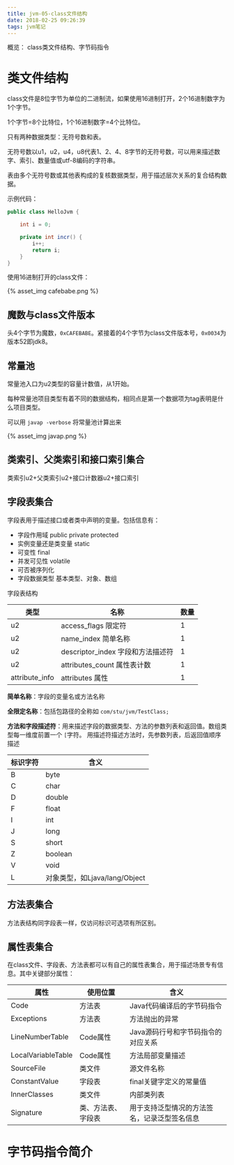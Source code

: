 ```yaml
---
title: jvm-05-class文件结构
date: 2018-02-25 09:26:39
tags: jvm笔记
---
```


概览： class类文件结构、字节码指令

# 类文件结构

class文件是8位字节为单位的二进制流，如果使用16进制打开，2个16进制数字为1个字节。

1个字节=8个比特位，1个16进制数字=4个比特位。

只有两种数据类型：无符号数和表。  

无符号数以u1，u2，u4，u8代表1、2、4、8字节的无符号数，可以用来描述数字、索引、数量值或utf-8编码的字符串。   

表由多个无符号数或其他表构成的复核数据类型，用于描述层次关系的复合结构数据。

示例代码：

```java
public class HelloJvm {

    int i = 0;

    private int incr() {
        i++;
        return i;
    }
}
```

使用16进制打开的class文件：

{% asset_img cafebabe.png %}

## 魔数与class文件版本

头4个字节为魔数，`0xCAFEBABE`。紧接着的4个字节为class文件版本号，`0x0034`为版本52即jdk8。

## 常量池

常量池入口为u2类型的容量计数值，从1开始。 

每种常量池项目类型有着不同的数据结构，相同点是第一个数据项为tag表明是什么项目类型。

可以用 `javap -verbose` 将常量池计算出来

{% asset_img javap.png %}

## 类索引、父类索引和接口索引集合

类索引u2+父类索引u2+接口计数器u2+接口索引

## 字段表集合

字段表用于描述接口或者类中声明的变量。包括信息有：

* 字段作用域 public private protected
* 实例变量还是类变量 static
* 可变性 final
* 并发可见性 volatile
* 可否被序列化
* 字段数据类型 基本类型、对象、数组

字段表结构

| 类型           | 名称                              | 数量 |
| -------------- | --------------------------------- | ---- |
| u2             | access_flags 限定符               | 1    |
| u2             | name_index 简单名称               | 1    |
| u2             | descriptor_index 字段和方法描述符 | 1    |
| u2             | attributes_count 属性表计数       | 1    |
| attribute_info | attributes 属性                   | 1    |

**简单名称**：字段的变量名或方法名称

**全限定名称**：包括包路径的全称如 `com/stu/jvm/TestClass;`

**方法和字段描述符**：用来描述字段的数据类型、方法的参数列表和返回值。数组类型每一维度前置一个 `[`字符。
用描述符描述方法时，先参数列表，后返回值顺序描述

| 标识字符 | 含义                          |
| -------- | ----------------------------- |
| B        | byte                          |
| C        | char                          |
| D        | double                        |
| F        | float                         |
| I        | int                           |
| J        | long                          |
| S        | short                         |
| Z        | boolean                       |
| V        | void                          |
| L        | 对象类型，如Ljava/lang/Object |

## 方法表集合

方法表结构同字段表一样，仅访问标识可选项有所区别。

## 属性表集合

在class文件、字段表、方法表都可以有自己的属性表集合，用于描述场景专有信息。其中关键部分属性：

| 属性               | 使用位置           | 含义                                         |
| ------------------ | ------------------ | -------------------------------------------- |
| Code               | 方法表             | Java代码编译后的字节码指令                   |
| Exceptions         | 方法表             | 方法抛出的异常                               |
| LineNumberTable    | Code属性           | Java源码行号和字节码指令的对应关系           |
| LocalVariableTable | Code属性           | 方法局部变量描述                             |
| SourceFile         | 类文件             | 源文件名称                                   |
| ConstantValue      | 字段表             | final关键字定义的常量值                      |
| InnerClasses       | 类文件             | 内部类列表                                   |
| Signature          | 类、方法表、字段表 | 用于支持泛型情况的方法签名，记录泛型签名信息 |


# 字节码指令简介
